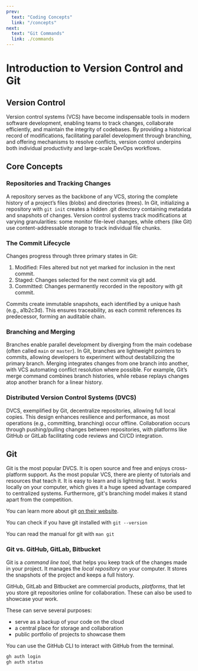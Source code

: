 ```yaml
---
prev:
  text: "Coding Concepts"
  link: "/concepts"
next:
  text: "Git Commands"
  link: ./commands
---
```


# Introduction to Version Control and Git

## Version Control

Version control systems (VCS) have become indispensable tools in modern software development, enabling teams to track changes, collaborate efficiently, and maintain the integrity of codebases. By providing a historical record of modifications, facilitating parallel development through branching, and offering mechanisms to resolve conflicts, version control underpins both individual productivity and large-scale DevOps workflows.

## Core Concepts

### Repositories and Tracking Changes

A repository serves as the backbone of any VCS, storing the complete history of a project’s files (blobs) and directories (trees). In Git, initializing a repository with `git init` creates a hidden .git directory containing metadata and snapshots of changes. Version control systems track modifications at varying granularities: some monitor file-level changes, while others (like Git) use content-addressable storage to track individual file chunks.

### The Commit Lifecycle

Changes progress through three primary states in Git:

1. Modified: Files altered but not yet marked for inclusion in the next commit.
2. Staged: Changes selected for the next commit via git add.
3. Committed: Changes permanently recorded in the repository with git commit.

Commits create immutable snapshots, each identified by a unique hash (e.g., a1b2c3d). This ensures traceability, as each commit references its predecessor, forming an auditable chain.

### Branching and Merging

Branches enable parallel development by diverging from the main codebase (often called `main` or `master`). In Git, branches are lightweight pointers to commits, allowing developers to experiment without destabilizing the primary branch. Merging integrates changes from one branch into another, with VCS automating conflict resolution where possible. For example, Git’s merge command combines branch histories, while rebase replays changes atop another branch for a linear history.

### Distributed Version Control Systems (DVCS)

DVCS, exemplified by Git, decentralize repositories, allowing full local copies. This design enhances resilience and performance, as most operations (e.g., committing, branching) occur offline. Collaboration occurs through pushing/pulling changes between repositories, with platforms like GitHub or GitLab facilitating code reviews and CI/CD integration.

## Git

Git is the most popular DVCS. It is open source and free and enjoys cross-platform support. As the most popular VCS, there are plenty of tutorials and resources that teach it. It is easy to learn and is lightning fast. It works locally on your computer, which gives it a huge speed advantage compared to centralized systems. Furthermore, git's branching model makes it stand apart from the competition.

You can learn more about git [on their website](https://git-scm.com/).

You can check if you have git installed with `git --version`

You can read the manual for git with `man git`

### Git vs. GitHub, GitLab, Bitbucket

Git is a _command line tool_, that helps you keep track of the changes made in your project. It manages the _local repository_ on your computer. It stores the snapshots of the project and keeps a full history.

GitHub, GitLab and Bitbucket are commercial products, _platforms_, that let you store git repositories online for collaboration. These can also be used to showcase your work.

These can serve several purposes:

- serve as a backup of your code on the cloud
- a central place for storage and collaboration
- public portfolio of projects to showcase them

You can use the GitHub CLI to interact with GitHub from the terminal.

```bash
gh auth login
gh auth status
```
